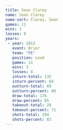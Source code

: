 ```yaml
---
title: Sean Clarey
name: Sean Clarey
name-sort: Clarey, Sean
games: 11
wins: 3
losses: 8
years:
 - year: 2012
   event: Brier
   team: "PE"
   position: Lead
   games: 11
   wins: 3
   losses: 8
   inturn-total: 135
   inturn-percent: 84
   outturn-total: 69
   outturn-percent: 80
   draw-total: 176
   draw-percent: 85
   takeout-total: 28
   takeout-percent: 71
   shots-total: 204
   shots-percent: 83
---
```

